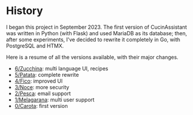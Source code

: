 # History

I began this project in September 2023.
The first version of CucinAssistant was written in Python (with Flask) and used MariaDB as its database; then,
after some experiments, I've decided to rewrite it completely in Go, with PostgreSQL and HTMX.

Here is a resume of all the versions available, with their major changes.

- [6/Zucchina](https://github.com/gianluparri03/cucinassistant/releases/tag/v6): multi language UI, recipes
- [5/Patata](https://github.com/gianluparri03/cucinassistant/releases/tag/v5): complete rewrite
- [4/Fico](https://github.com/gianluparri03/cucinassistant/releases/tag/v4): improved UI
- [3/Noce](https://github.com/gianluparri03/cucinassistant/releases/tag/v3): more security
- [2/Pesca](https://github.com/gianluparri03/cucinassistant/releases/tag/v2): email support
- [1/Melagarana](https://github.com/gianluparri03/cucinassistant/releases/tag/v1): multi user support
- [0/Carota](https://github.com/gianluparri03/cucinassistant/releases/tag/v0): first version
